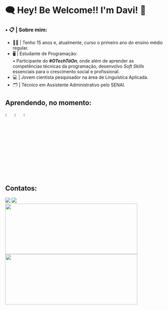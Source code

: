 # 🗨 Hey! Be Welcome!! I'm Davi! 🔎
### • 📋 | Sobre mim:
* 👦🏽 | Tenho 15 anos e, atualmente, curso o primeiro ano do ensino médio regular.
* 🖥 | Estudante de Programação:<br>
• Participante do **_#OTechTáOn_**, onde além de aprender as competências técnicas da programação, desenvolvo _Soft Skills_ essenciais para o crescimento social e profissional.
* 💻 | Jovem cientista pesquisador na área de Linguística Aplicada.
* 🗂 | Técnico em Assistente Administrativo pelo SENAI.

## Aprendendo, no momento: 
<div>
<img src="https://cdn.jsdelivr.net/gh/devicons/devicon/icons/git/git-original.svg" width="5%" height="5%"/>
<img src="https://cdn.jsdelivr.net/gh/devicons/devicon/icons/javascript/javascript-original.svg" width="5%" height="5%" />
<img src="https://cdn.jsdelivr.net/gh/devicons/devicon/icons/html5/html5-original.svg" width="5%" height="5%" />
</div>

## Contatos:
<div>
<a href = "mailto:ndaviix@gmail.com"><img src="https://img.shields.io/badge/Gmail-D14836?style=for-the-badge&logo=gmail&logoColor=white" target="_blank"></a>
<a href="https://www.linkedin.com/in/davi-nascimento-de-jesus" target="_blank"><img src="https://img.shields.io/badge/-LinkedIn-%230077B5?style=for-the-badge&logo=linkedin&logoColor=white" target="_blank"></a>   
</div>


<div>
<a href="https://github.com/nDavii">
<img height="160em" width="420em" src="https://github-readme-stats.vercel.app/api/top-langs/?username=nDavii&layout=compact&langs_count=7&theme=dracula"/>
<img height="160em" width="420em" src="https://github-readme-stats.vercel.app/api?username=nDavii&show_icons=true&theme=dracula&include_all_commits=true&count_private=true"/>
</div>
